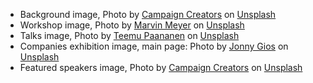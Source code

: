 - Background image, Photo by <a href="https://unsplash.com/@campaign_creators?utm_source=unsplash&utm_medium=referral&utm_content=creditCopyText">Campaign Creators</a> on <a href="https://unsplash.com/s/photos/presentation?utm_source=unsplash&utm_medium=referral&utm_content=creditCopyText">Unsplash</a>
- Workshop image, Photo by <a href="https://unsplash.com/@marvelous?utm_source=unsplash&utm_medium=referral&utm_content=creditCopyText">Marvin Meyer</a> on <a href="https://unsplash.com/s/photos/workshop?utm_source=unsplash&utm_medium=referral&utm_content=creditCopyText">Unsplash</a>
- Talks image, Photo by <a href="https://unsplash.com/@xteemu?utm_source=unsplash&utm_medium=referral&utm_content=creditCopyText">Teemu Paananen</a> on <a href="https://unsplash.com/s/photos/presentation?utm_source=unsplash&utm_medium=referral&utm_content=creditCopyText">Unsplash</a>
- Companies exhibition image, main page: Photo by <a href="https://unsplash.com/@supergios?utm_source=unsplash&utm_medium=referral&utm_content=creditCopyText">Jonny Gios</a> on <a href="https://unsplash.com/s/photos/exhibition?utm_source=unsplash&utm_medium=referral&utm_content=creditCopyText">Unsplash</a>
- Featured speakers image, Photo by <a href="https://unsplash.com/@campaign_creators?utm_source=unsplash&utm_medium=referral&utm_content=creditCopyText">Campaign Creators</a> on <a href="https://unsplash.com/s/photos/presentation?utm_source=unsplash&utm_medium=referral&utm_content=creditCopyText">Unsplash</a>